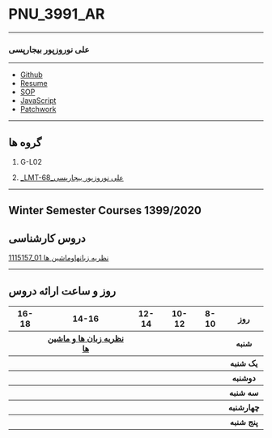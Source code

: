 # PNU_3991_AR
----------
### علی نوروزپور بیجارپسی

---
- [Github](https://github.com/AliNorouzpoor)
- [Resume]()
- [SOP]()
- [JavaScript]()
- [Patchwork]() 
-------------------
## گروه ها

1. G-L02

1. [_LMT-68_علی نوروزپور بیجارپسی](https://github.com/AliRazavi-edu/PNU_3991/tree/master/_BSc/Theory-of-Languages-and-Machines/_1115157_02/68_%D8%B9%D9%84%D9%8A%20%D9%86%D9%88%D8%B1%D9%88%D8%B2%D9%BE%D9%88%D8%B1%D8%A8%D9%8A%D8%AC%D8%A7%D8%B1%D9%BE%D8%B3%D9%8A) 

-----------------
## Winter Semester Courses 1399/2020

## دروس کارشناسی

[1115157_01 نظريه زبانهاوماشين ها](https://github.com/AliRazavi-edu/PNU_3991/tree/master/_BSc/Theory-of-Languages-and-Machines)

-----------------
## روز و ساعت ارائه دروس

<table style="width:100%">
  <tr>
    <th >16-18</th>
    <th >14-16</th>
    <th >12-14</th>
    <th>10-12</th>
    <th>8-10</th>
    <th>روز</th>
  </tr>
  <tr>
    <th ></th>
    <th ><a href="https://github.com/AliRazavi-edu/PNU_3991/tree/master/_BSc/Theory-of-Languages-and-Machines">نظریه زبان ها و ماشین ها</a></th>
    <th ></th>
    <th></th>
    <th></th>
    <th>شنبه</th>
  </tr>
   <tr>
    <th ></th>
    <th ></th>
    <th></th>
    <th></th>
    <th ></th>
    <th>یک شنبه</th>
  </tr>
   <tr>
     <th ></th>
     <th ></th>
     <th></th>
     <th></th>
    <th ></th>   
    <th>دوشنبه</th>
  </tr>
   <tr>
    <th ></th>
    <th ></th>
    <th></th>
    <th></th>
    <th ></th>
    <th>سه شنبه</th>
  </tr>
   <tr>
    <th ></th>
    <th ></th>
    <th></th>
    <th></th>
     <th ></th>
    <th>چهارشنبه</th>
  </tr>
   <tr>
    <th ></th>
     <th ></th>
     <th ></th>
     <th></th>
     <th></th>
     <th>پنج شنبه</th>
  </tr>
</table>
